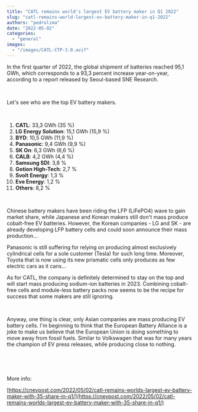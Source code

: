 ```yaml
---
title: "CATL remains world's largest EV battery maker in Q1 2022"
slug: "catl-remains-world-largest-ev-battery-maker-in-q1-2022"
authors: "pedrolima"
date: "2022-05-02"
categories: 
  - "general"
images: 
  - "/images/CATL-CTP-3.0.avif"
---
```


In the first quarter of 2022, the global shipment of batteries reached 95,1 GWh, which corresponds to a 93,3 percent increase year-on-year, according to a report released by Seoul-based SNE Research.

 

Let's see who are the top EV battery makers.

 

1. **CATL**: 33,3 GWh (35 %)
2. **LG Energy Solution**: 15,1 GWh (15,9 %)
3. **BYD**: 10,5 GWh (11,9 %)
4. **Panasonic**: 9,4 GWh (9,9 %)
5. **SK On**: 6,3 GWh (6,6 %)
6. **CALB**: 4,2 GWh (4,4 %)
7. **Samsung SDI**: 3,8 %
8. **Gotion High-Tech**: 2,7 %
9. **Svolt Energy**: 1,3 %
10. **Eve Energy**: 1,2 %
11. **Others**: 8,2 %

 

Chinese battery makers have been riding the LFP (LiFePO4) wave to gain market share, while Japanese and Korean makers still don't mass produce cobalt-free EV batteries. However, the Korean companies - LG and SK - are already developing LFP battery cells and could soon announce their mass production...

Panasonic is still suffering for relying on producing almost exclusively cylindrical cells for a sole customer (Tesla) for such long time. Moreover, Toyota that is now using its new prismatic cells only produces as few electric cars as it cans...

As for CATL, the company is definitely determined to stay on the top and will start mass producing sodium-ion batteries in 2023. Combining cobalt-free cells and module-less battery packs now seems to be the recipe for success that some makers are still ignoring.

 

Anyway, one thing is clear, only Asian companies are mass producing EV battery cells. I'm beginning to think that the European Battery Alliance is a joke to make us believe that the European Union is doing something to move away from fossil fuels. Similar to Volkswagen that was for many years the champion of EV press releases, while producing close to nothing.

 

 

More info:

[https://cnevpost.com/2022/05/02/catl-remains-worlds-largest-ev-battery-maker-with-35-share-in-q1/](https://cnevpost.com/2022/05/02/catl-remains-worlds-largest-ev-battery-maker-with-35-share-in-q1/)
